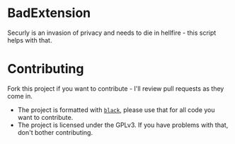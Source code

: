 # BadExtension
Securly is an invasion of privacy and needs to die in hellfire - this script helps with that.


# Contributing
Fork this project if you want to contribute - I'll review pull requests as they come in.

* The project is formatted with [`black`](https://github.com/psf/black), please use that for all code you want to contribute.
* The project is licensed under the GPLv3. If you have problems with that, don't bother contributing.
